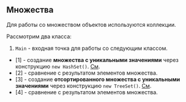 ## Множества

Для работы со множеством объектов используются коллекции.

Рассмотрим два класса:

1. `Main` - входная точка для работы со следующим классом.

- [1] - создание **множества с уникальными значениями** через конструкцию `new HashSet()`. [См](https://www.baeldung.com/java-hashset).
- [2] - сравнение с результатом элементов множества.
- [3] - создание **отсортированного множества с уникальными значениями** через конструкцию `new TreeSet()`. [См](https://www.baeldung.com/java-tree-set).
- [4] - сравнение с результатом элементов множества.